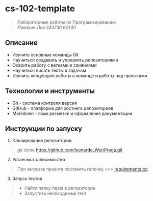 # cs-102-template
> Лабораторные работы по Программированию  
*Левахин Лев 343730 К3140*
## Описание
+ Изучить основные команды Git
+ Научиться создавать и управлять репозиториями
+ Освоить работу с ветками и слияниями
+ Научиться писать тесты к задачам
+ Изучить концепцию работы в команде и работы над проектами
## Технологии и инструменты
+ Git - система контроля версия
+ GitHub - платформа для хостинга репозиториев
+ Markdown - язык разметки и оформления документации
## Инструкции по запуску
1. Клонирование репозитория:
> git clone https://github.com/leonardo_Wer/Proga.git
2. Установка зависимостей
> При загрузке проекта поставить галочку >>> [requirements.txt](requirements.txt)
3. Запуск тестов
> - Найти папку /tests в репозиторие
> - Запустить необходимый тест
